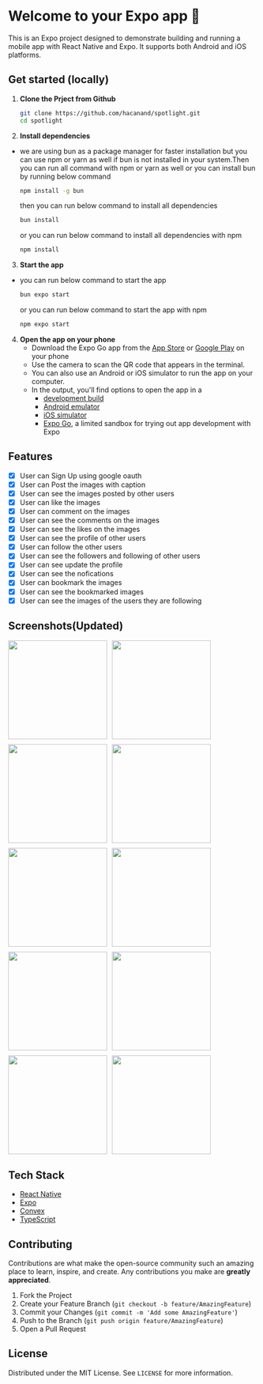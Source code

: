 # Welcome to your Expo app 👋

This is an Expo project designed to demonstrate building and running a mobile app with React Native and Expo. It supports both Android and iOS platforms.

## Get started (locally)

1. **Clone the Prject from Github**

   ```sh
   git clone https://github.com/hacanand/spotlight.git
   cd spotlight
   ```

2. **Install dependencies**
- we are using bun as a package manager for faster installation
  but you can use npm or yarn as well if bun is not installed in your system.Then you can run all command with npm or yarn as well or you can install bun by running below command
   ```sh
   npm install -g bun
   ```
   then you can run below command to install all dependencies
   ```sh
   bun install  
   ```
   or you can run below command to install all dependencies with npm
   ```sh
   npm install
   ```
3. **Start the app**
- you can run below command to start the app
   ```sh
   bun expo start
   ```
   or you can run below command to start the app with npm
   ```sh 
   npm expo start
   ```
4. **Open the app on your phone**
   - Download the Expo Go app from the [App Store](https://apps.apple.com/app/apple-store/id982107779) or [Google Play](https://play.google.com/store/apps/details?id=host.exp.exponent) on your phone
   - Use the camera to scan the QR code that appears in the terminal.
   - You can also use an Android or iOS simulator to run the app on your computer.
   - In the output, you'll find options to open the app in a 
       - [development build](https://docs.expo.dev/develop/development-builds/introduction/)
       - [Android emulator](https://docs.expo.dev/workflow/android-studio-emulator/)
       - [iOS simulator](https://docs.expo.dev/workflow/ios-simulator/)
       - [Expo Go](https://expo.dev/go), a limited sandbox for trying out app development with Expo

## Features
- [x] User can Sign Up using google oauth
- [x] User can Post the images with caption
- [x] User can see the images posted by other users
- [x] User can like the images
- [x] User can comment on the images
- [x] User can see the comments on the images
- [x] User can see the likes on the images
- [x] User can see the profile of other users
- [x] User can follow the other users
- [x] User can see the followers and following of other users
- [x] User can see update the profile
- [x] User can see the nofications
- [x] User can bookmark the images
- [x] User can see the bookmarked images
- [x] User can see the images of the users they are following

## Screenshots(Updated)
<p float="left" style="display:flex;flex-wrap:wrap; gap:10px;">
<img src="assets/screenshots/Screenshot_2025-03-21-11-46-38-45_f73b71075b1de7323614b647fe394240.jpg" width="200"/>
<img src="assets/screenshots/Screenshot_2025-03-21-12-33-21-60_95733e4f24b8b00eae762722f6023135.jpg" width="200"/>
<img src="assets/screenshots/Screenshot_2025-03-21-12-05-58-53_f73b71075b1de7323614b647fe394240.jpg" width="200"/>
<img src="assets/screenshots/Screenshot_2025-03-21-12-08-18-48_f73b71075b1de7323614b647fe394240.jpg" width="200"/>
<img src="assets/screenshots/Screenshot_2025-03-21-12-03-48-55_f73b71075b1de7323614b647fe394240.jpg" width="200"/>
<img src="assets/screenshots/Screenshot_2025-03-21-12-03-54-87_f73b71075b1de7323614b647fe394240.jpg" width="200"/>
<img src="assets/screenshots/Screenshot_2025-03-21-12-05-19-44_f73b71075b1de7323614b647fe394240.jpg" width="200"/>
<img src="assets/screenshots/Screenshot_2025-03-21-12-05-27-08_f73b71075b1de7323614b647fe394240.jpg" width="200"/>
<img src="assets/screenshots/Screenshot_2025-03-21-12-08-29-94_f73b71075b1de7323614b647fe394240.jpg" width="200"/>
<img src="assets/screenshots/Screenshot_2025-03-21-12-08-29-94_f73b71075b1de7323614b647fe394240.jpg" width="200"/>
</p>

## Tech Stack
- [React Native](https://reactnative.dev/)
- [Expo](https://expo.dev/)
- [Convex](https://www.convex.dev/)
- [TypeScript](https://www.typescriptlang.org/)

## Contributing
Contributions are what make the open-source community such an amazing place to learn, inspire, and create. Any contributions you make are **greatly appreciated**.

1. Fork the Project
2. Create your Feature Branch (`git checkout -b feature/AmazingFeature`)
3. Commit your Changes (`git commit -m 'Add some AmazingFeature'`)
4. Push to the Branch (`git push origin feature/AmazingFeature`)
5. Open a Pull Request

## License
Distributed under the MIT License. See `LICENSE` for more information.
